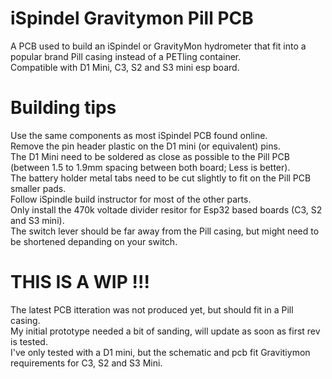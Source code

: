# iSpindel Gravitymon Pill PCB
 A PCB used to build an iSpindel or GravityMon hydrometer that fit into a popular brand Pill casing instead of a PETling container.  
 Compatible with D1 Mini, C3, S2 and S3 mini esp board.

# Building tips
 Use the same components as most iSpindel PCB found online.  
 Remove the pin header plastic on the D1 mini (or equivalent) pins.  
 The D1 Mini need to be soldered as close as possible to the Pill PCB (between 1.5 to 1.9mm spacing between both board; Less is better).  
 The battery holder metal tabs need to be cut slightly to fit on the Pill PCB smaller pads.  
 Follow iSpindle build instructor for most of the other parts.  
 Only install the 470k voltade divider resitor for Esp32 based boards (C3, S2 and S3 mini).  
 The switch lever should be far away from the Pill casing, but might need to be shortened depanding on your switch.

# THIS IS A WIP !!!
 The latest PCB itteration was not produced yet, but should fit in a Pill casing.  
 My initial prototype needed a bit of sanding, will update as soon as first rev is tested.  
 I've only tested with a D1 mini, but the schematic and pcb fit Gravitiymon requirements for C3, S2 and S3 Mini.

